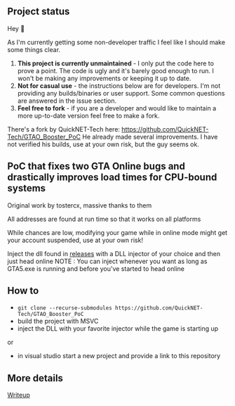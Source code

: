 ## Project status

Hey 👋

As I'm currently getting some non-developer traffic I feel like I should make some things clear.

1. **This project is currently unmaintained** - I only put the code here to prove a point. The code is ugly and it's barely good enough to run. I won't be making any improvements or keeping it up to date.
2. **Not for casual use** - the instructions below are for developers. I'm not providing any builds/binaries or user support. Some common questions are answered in the issue section.
3. **Feel free to fork** - if you are a developer and would like to maintain a more up-to-date version feel free to make a fork.

There's a fork by QuickNET-Tech here: https://github.com/QuickNET-Tech/GTAO_Booster_PoC He already made several improvements. I have not verified his builds, use at your own risk, but the guy seems ok.

## PoC that fixes two GTA Online bugs and drastically improves load times for CPU-bound systems

Original work by tostercx, massive thanks to them

All addresses are found at run time so that it works on all platforms

While chances are low, modifying your game while in online mode might get your account suspended, use at your own risk!

Inject the dll found in [releases](https://github.com/QuickNET-Tech/GTAO_Booster_PoC/releases) with a DLL injector of your choice and then just head online
NOTE : You can inject whenever you want as long as GTA5.exe is running and before you've started to head online

## How to

* `git clone --recurse-submodules https://github.com/QuickNET-Tech/GTAO_Booster_PoC`
* build the project with MSVC
* inject the DLL with your favorite injector while the game is starting up

or

* in visual studio start a new project and provide a link to this repository

## More details

[Writeup](https://nee.lv/2021/02/28/How-I-cut-GTA-Online-loading-times-by-70/)
